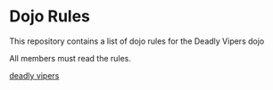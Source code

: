 Dojo Rules
==========

This repository contains a list of dojo rules for the Deadly Vipers dojo

All members must read the rules.

[deadly vipers](https://github.com/deadlyvipers)

